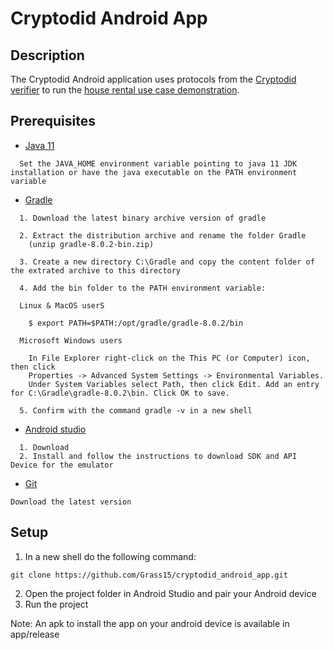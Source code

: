 # Cryptodid Android App
## Description
The Cryptodid Android application uses protocols from the [Cryptodid verifier](https://github.com/Grass15/cryptodid_verifier.git) to run the [house rental use case demonstration](https://github.com/Grass15/cryptodid_house_rental.git).
  
## Prerequisites

- [Java 11](https://www.oracle.com/ca-en/java/technologies/javase/jdk11-archive-downloads.html)
```terminal
  Set the JAVA_HOME environment variable pointing to java 11 JDK installation or have the java executable on the PATH environment variable
  ```

- [Gradle](https://gradle.org/install/#manually)
```terminal
  1. Download the latest binary archive version of gradle 
  
  2. Extract the distribution archive and rename the folder Gradle
    (unzip gradle-8.0.2-bin.zip)
  
  3. Create a new directory C:\Gradle and copy the content folder of the extrated archive to this directory
  
  4. Add the bin folder to the PATH environment variable:
      
  Linux & MacOS userS
      
    $ export PATH=$PATH:/opt/gradle/gradle-8.0.2/bin

  Microsoft Windows users
      
    In File Explorer right-click on the This PC (or Computer) icon, then click 
    Properties -> Advanced System Settings -> Environmental Variables.
    Under System Variables select Path, then click Edit. Add an entry for C:\Gradle\gradle-8.0.2\bin. Click OK to save.

  5. Confirm with the command gradle -v in a new shell
  ```
    
- [Android studio](https://developer.android.com/studio)
```terminal
  1. Download
  2. Install and follow the instructions to download SDK and API Device for the emulator
  ```
- [Git](https://git-scm.com/download/win)
``` terminal 
Download the latest version
```
## Setup
  
  1. In a new shell do the following command:
  ``` terminal
  git clone https://github.com/Grass15/cryptodid_android_app.git
  ```
  2. Open the project folder in Android Studio and pair your Android device
  3. Run the project

Note: An apk to install the app on your android device is available in app/release
  

